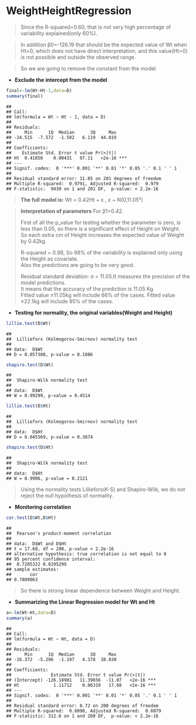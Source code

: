 WeightHeightRegression
================

> Since the R-squared=0.60, that is not very high percentage of
> variability explained(only 60%).

> In addition β0=-126.19 that should be the expected value of Wt when
> Ht=0, which does not have direct interpretation, and this value(Ht=0)
> is not possible and outside the observed range.

> So we are going to remove the constant from the model.

- **Exclude the intercept from the model**

``` r
final<-lm(Wt~Ht-1,data=D)
summary(final)
```

    ## 
    ## Call:
    ## lm(formula = Wt ~ Ht - 1, data = D)
    ## 
    ## Residuals:
    ##     Min      1Q  Median      3Q     Max 
    ## -24.515  -7.572  -1.502   6.119  44.019 
    ## 
    ## Coefficients:
    ##    Estimate Std. Error t value Pr(>|t|)    
    ## Ht  0.41850    0.00431   97.11   <2e-16 ***
    ## ---
    ## Signif. codes:  0 '***' 0.001 '**' 0.01 '*' 0.05 '.' 0.1 ' ' 1
    ## 
    ## Residual standard error: 11.05 on 201 degrees of freedom
    ## Multiple R-squared:  0.9791, Adjusted R-squared:  0.979 
    ## F-statistic:  9430 on 1 and 201 DF,  p-value: < 2.2e-16

> **The full model is:** Wt = 0.42Ht + ε , ε ~ N(0,11.05²)

> **Interpretation of parameters** For β1=0.42.
>
> First of all the p_value for testing whether the parameter is zero, is
> less than 0.05, so there is a significant effect of Height on
> Weight.  
> So each extra cm of Height increases the expected value of Weight by
> 0.42kg.
>
> R-squared = 0.98, So 98% of the variability is explained only using
> the Height as covariate.  
> Also the predictions are going to be very good.
>
> Residual standard deviation: σ = 11.05.It measures the precision of
> the model predictions.  
> It means that the accuracy of the prediction is 11.05 Kg.  
> Fitted value ±11.05kg will include 66% of the cases. Fitted value
> ±22.1kg will include 95% of the cases.

- **Testing for normality, the original variables(Weight and Height)**

``` r
lillie.test(D$Wt)
```

    ## 
    ##  Lilliefors (Kolmogorov-Smirnov) normality test
    ## 
    ## data:  D$Wt
    ## D = 0.057308, p-value = 0.1086

``` r
shapiro.test(D$Wt)
```

    ## 
    ##  Shapiro-Wilk normality test
    ## 
    ## data:  D$Wt
    ## W = 0.99299, p-value = 0.4514

``` r
lillie.test(D$Ht)
```

    ## 
    ##  Lilliefors (Kolmogorov-Smirnov) normality test
    ## 
    ## data:  D$Ht
    ## D = 0.045569, p-value = 0.3874

``` r
shapiro.test(D$Ht)
```

    ## 
    ##  Shapiro-Wilk normality test
    ## 
    ## data:  D$Ht
    ## W = 0.9906, p-value = 0.2121

> Using the normality tests Lilliefors(K-S) and Shapiro-Wilk, we do not
> reject the null hypothesis of normality.

- **Monitoring correlation**

``` r
cor.test(D$Wt,D$Ht)
```

    ## 
    ##  Pearson's product-moment correlation
    ## 
    ## data:  D$Wt and D$Ht
    ## t = 17.68, df = 200, p-value < 2.2e-16
    ## alternative hypothesis: true correlation is not equal to 0
    ## 95 percent confidence interval:
    ##  0.7205322 0.8295299
    ## sample estimates:
    ##       cor 
    ## 0.7809063

> So there is strong linear dependence between Weight and Height.

- **Summarizing the Linear Regression model for Wt and Ht**

``` r
a<-lm(Wt~Ht,data=D)
summary(a)
```

    ## 
    ## Call:
    ## lm(formula = Wt ~ Ht, data = D)
    ## 
    ## Residuals:
    ##     Min      1Q  Median      3Q     Max 
    ## -16.372  -5.296  -1.197   4.378  38.030 
    ## 
    ## Coefficients:
    ##               Estimate Std. Error t value Pr(>|t|)    
    ## (Intercept) -126.18901   11.39656  -11.07   <2e-16 ***
    ## Ht             1.11712    0.06319   17.68   <2e-16 ***
    ## ---
    ## Signif. codes:  0 '***' 0.001 '**' 0.01 '*' 0.05 '.' 0.1 ' ' 1
    ## 
    ## Residual standard error: 8.72 on 200 degrees of freedom
    ## Multiple R-squared:  0.6098, Adjusted R-squared:  0.6079 
    ## F-statistic: 312.6 on 1 and 200 DF,  p-value: < 2.2e-16
